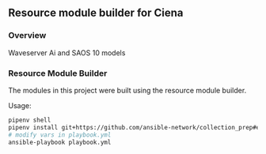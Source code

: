 ##  Resource module builder for Ciena

### Overview

Waveserver Ai and SAOS 10 models

### Resource Module Builder

The modules in this project were built using the resource module builder.

Usage:

```bash
pipenv shell
pipenv install git+https://github.com/ansible-network/collection_prep#egg=collection_prep
# modify vars in playbook.yml
ansible-playbook playbook.yml
```
